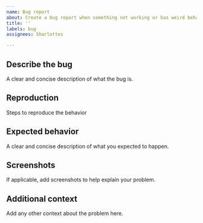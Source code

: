 ```yaml
---
name: Bug report
about: Create a bug report when something not working or has weird behaviour.
title: ''
labels: bug
assignees: Sharlottes

---
```


## Describe the bug
A clear and concise description of what the bug is.

## Reproduction
Steps to reproduce the behavior

## Expected behavior
A clear and concise description of what you expected to happen.

## Screenshots
If applicable, add screenshots to help explain your problem.

## Additional context
Add any other context about the problem here.
